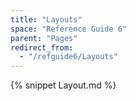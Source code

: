 ```yaml
---
title: "Layouts"
space: "Reference Guide 6"
parent: "Pages"
redirect_from:
  - "/refguide6/Layouts"
---
```

{% snippet Layout.md %}
